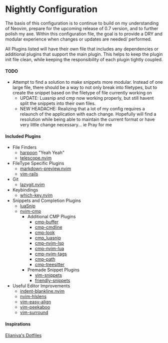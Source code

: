 # Nightly Configuration

The basis of this configuration is to continue to build on my understanding of
Neovim, prepare for the upcoming release of 0.7 version, and to further polish
my axe. Within this configuration file, the goal is to provide a DRY and modular
experience when changes or updates are needed/ performed.

All Plugins listed will have their own file that includes any dependencies or
additional plugins that support the main plugin. This helps to keep the plugin
init file clean, while keeping the responsibility of each plugin tightly
coupled.

#### TODO
- Attempt to find a solution to make snippets more modular. Instead of one large file, there should be a way to not only break into filetypes, but to create the snippet based on the filetype of file currently working on
  - UPDATE: Luasnip and cmp now working properly, but still havent split the
    snippets into their own files.
  - NEW HEADACHE: Realizing that a lot of my config requires a relaunch of the
    application with each change. Hopefully will find a resolution while being
    able to maintain the current format or have very little change necessary...
    ie Pray for me

#### Included Plugins

- File Finders
  - [harpoon](https://github.com/ThePrimeagen/harpoon) "Yeah Yeah"
  - [telescope.nvim](https://github.com/nvim-telescope/telescope.nvim)
- FileType Specific Plugins
  - [markdown-preview.nvim](https://github.com/iamcco/markdown-preview.nvim)
  - [vim-rails](https://github.com/tpope/vim-rails)
- Git 
  - [lazygit.nvim](https://github.com/kdheepak/lazygit.nvim)
- Keybindings
  - [which-key.nvim](https://github.com/folke/which-key.nvim)
- Snippets and Completion Plugins
  - [luaSnip](https://github.com/L3MON4D3/LuaSnip)
  - [nvim-cmp](https://github.com/hrsh7th/nvim-cmp)
    - Additional CMP Plugins
      - [cmp-buffer](https://github.com/hrsh7th/cmp-buffer)
      - [cmp-cmdline](https://github.com/hrsh7th/cmp-cmdline)
      - [cmp-look](https://github.com/octaltree/cmp-look)
      - [cmp_luasnip](https://github.com/saadparwaiz1/cmp_luasnip)
      - [cmp-nvim-lsp](https://github.com/hrsh7th/cmp-nvim-lsp)
      - [cmp-nvim-lua](https://github.com/hrsh7th/cmp-nvim-lua)
      - [cmp-nvim-tags](https://github.com/quangnguyen30192/cmp-nvim-tags)
      - [cmp-path](https://github.com/hrsh7th/cmp-path)
      - [cmp-treesitter](https://github.com/ray-x/cmp-treesitter)
    - Premade Snippet Plugins
      - [vim-snippets](https://github.com/honza/vim-snippets)
      - [friendly-snippets](https://github.com/rafamadriz/friendly-snippets)
- Useful Editor Improvements
  - [indent-blankline.nvim](https://github.com/lukas-reineke/indent-blankline.nvim)
  - [nvim-hlslens](https://github.com/kevinhwang91/nvim-hlslens)
  - [vim-easy-align](https://github.com/junegunn/vim-easy-align)
  - [vim-peekaboo](https://github.com/junegunn/vim-peekaboo)
  - [vim-surround](https://github.com/tpope/vim-surround)

#### Inspirations
[Elianiva's Dotfiles](https://github.com/elianiva/dotfiles/tree/master/config/nvim)


